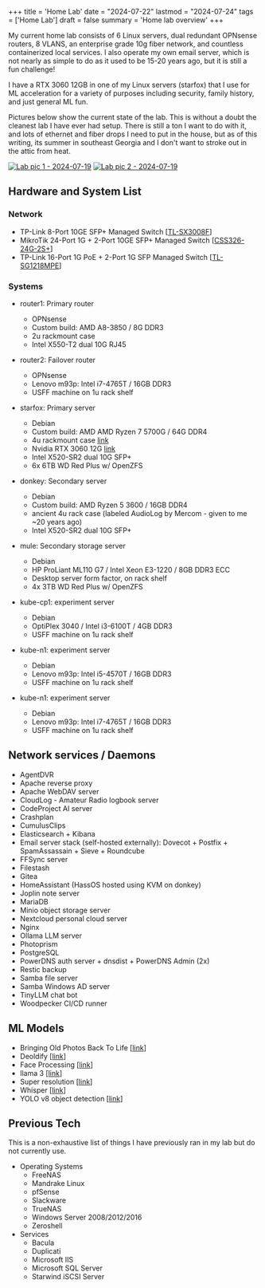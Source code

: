 +++
title = 'Home Lab'
date = "2024-07-22"
lastmod = "2024-07-24"
tags = ['Home Lab']
draft = false
summary = 'Home lab overview'
+++

My current home lab consists of 6 Linux servers, dual redundant OPNsense routers, 8 VLANS, an enterprise grade 10g fiber network, and countless containerized local services. I also operate my own email server, which is not nearly as simple to do as it used to be 15-20 years ago, but it is still a fun challenge! 

I have a RTX 3060 12GB in one of my Linux servers (starfox) that I use for ML acceleration for a variety of purposes including security, family history, and just general ML fun. 

Pictures below show the current state of the lab. This is without a doubt the cleanest lab I have ever had setup. There is still a ton I want to do with it, and lots of ethernet and fiber drops I need to put in the house, but as of this writing, its summer in southeast Georgia and I don't want to stroke out in the attic from heat.

[![Lab pic 1 - 2024-07-19](2024-07-19_home-lab-1.jpg?width=400px)](2024-07-19_home-lab-1.jpg)
[![Lab pic 2 - 2024-07-19](2024-07-19_home-lab-2.jpg?width=400px)](2024-07-19_home-lab-2.jpg)

## Hardware and System List

### Network

- TP-Link 8-Port 10GE SFP+ Managed Switch [[TL-SX3008F](https://www.tp-link.com/us/business-networking/managed-switch/tl-sx3008f/)]
- MikroTik 24-Port 1G + 2-Port 10GE SFP+ Managed Switch [[CSS326-24G-2S+](https://mikrotik.com/product/CSS326-24G-2SplusRM)]
- TP-Link 16-Port 1G PoE + 2-Port 1G SFP Managed Switch [[TL-SG1218MPE](https://www.tp-link.com/us/business-networking/easy-smart-switch/tl-sg1218mpe/)]

### Systems

* router1: Primary router
  * OPNsense
  * Custom build: AMD A8-3850 / 8G DDR3 
  * 2u rackmount case
  * Intel X550-T2 dual 10G RJ45 

* router2: Failover router
  * OPNsense
  * Lenovo m93p: Intel i7-4765T / 16GB DDR3
  * USFF machine on 1u rack shelf

* starfox: Primary server
  * Debian
  * Custom build: AMD AMD Ryzen 7 5700G / 64G DDR4
  * 4u rackmount case [link](https://www.rosewill.com/rosewill-rsv-l4412u-black/p/9SIA072GJ92847)
  * Nvidia RTX 3060 12G [link](https://www.pny.com/geforce-rtx-3060-12gb-xlr8-gaming-revel-epic-x-rgb-df)
  * Intel X520-SR2 dual 10G SFP+ 
  * 6x 6TB WD Red Plus w/ OpenZFS

* donkey: Secondary server
  * Debian
  * Custom build: AMD Ryzen 5 3600 / 16GB DDR4
  * ancient 4u rack case (labeled AudioLog by Mercom - given to me ~20 years ago)
  * Intel X520-SR2 dual 10G SFP+

* mule: Secondary storage server
  * Debian
  * HP ProLiant ML110 G7 / Intel Xeon E3-1220 / 8GB DDR3 ECC
  * Desktop server form factor, on rack shelf
  * 4x 3TB WD Red Plus w/ OpenZFS

* kube-cp1: experiment server
  * Debian
  * OptiPlex 3040 / Intel i3-6100T / 4GB DDR3
  * USFF machine on 1u rack shelf

* kube-n1: experiment server
  * Debian
  * Lenovo m93p: Intel i5-4570T / 16GB DDR3
  * USFF machine on 1u rack shelf

* kube-n1: experiment server
  * Debian
  * Lenovo m93p: Intel i7-4765T / 16GB DDR3
  * USFF machine on 1u rack shelf


## Network services / Daemons

* AgentDVR
* Apache reverse proxy
* Apache WebDAV server
* CloudLog - Amateur Radio logbook server
* CodeProject AI server
* Crashplan
* CumulusClips
* Elasticsearch + Kibana
* Email server stack (self-hosted externally): Dovecot + Postfix + SpamAssassain + Sieve + Roundcube
* FFSync server
* Filestash
* Gitea
* HomeAssistant (HassOS hosted using KVM on donkey)
* Joplin note server
* MariaDB
* Minio object storage server
* Nextcloud personal cloud server
* Nginx
* Ollama LLM server
* Photoprism
* PostgreSQL
* PowerDNS auth server + dnsdist + PowerDNS Admin (2x)
* Restic backup
* Samba file server
* Samba Windows AD server
* TinyLLM chat bot
* Woodpecker CI/CD runner

## ML Models

* Bringing Old Photos Back To Life [[link](https://github.com/microsoft/Bringing-Old-Photos-Back-to-Life)]
* Deoldify [[link](https://github.com/jantic/DeOldify)]
* Face Processing [[link](https://github.com/codeproject/CodeProject.AI-FaceProcessing)]
* llama 3 [[link](https://ollama.com/library/llama3)]
* Super resolution [[link](https://github.com/codeproject/CodeProject.AI-SuperResolution)]
* Whisper [[link](https://github.com/openai/whisper)]
* YOLO v8 object detection [[link](https://github.com/codeproject/CodeProject.AI-ObjectDetectionYOLOv8)]

## Previous Tech

This is a non-exhaustive list of things I have previously ran in my lab but do not currently use.

* Operating Systems
  * FreeNAS
  * Mandrake Linux
  * pfSense
  * Slackware
  * TrueNAS
  * Windows Server 2008/2012/2016
  * Zeroshell
* Services
  * Bacula
  * Duplicati
  * Microsoft IIS
  * Microsoft SQL Server
  * Starwind iSCSI Server